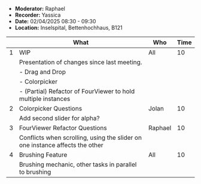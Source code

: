 - **Moderator:** Raphael
- **Recorder:** Yassica
- **Date:** 02/04/2025 08:30 - 09:30
- **Location:** Inselspital, Bettenhochhaus, B121

|  | What | Who | Time |
| --- | ---- | --- | ---- |
| 1 | WIP | All | 10 |
| | Presentation of changes since last meeting. | | |
| | - Drag and Drop| | |
| | - Colorpicker | | |
| | - (Partial) Refactor of FourViewer to hold multiple instances| | |
| 2 | Colorpicker Questions | Jolan | 10 |
| | Add second slider for alpha? | | |
| 3 | FourViewer Refactor Questions | Raphael | 10 |
| | Conflicts when scrolling, using the slider on one instance affects the other | | |
| 4 | Brushing Feature | All | 10 |
| | Brushing mechanic, other tasks in parallel to brushing | | |